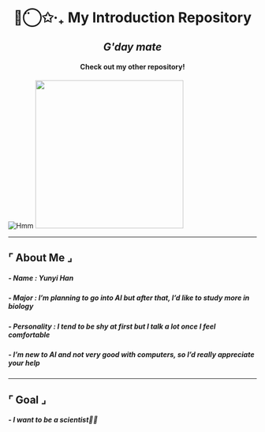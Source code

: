 


<h1 align="center">◡̈⃝✩‧₊ My Introduction Repository </h1>
<h2 align="center"><i>G'day mate</i></h2>
<h4 align="center">Check out my other repository!</i></h4>


![Hmm](https://i.pinimg.com/1200x/b7/11/bb/b711bb6552b8e85b76c8a27f87148d0e.jpg)
<img src="./images/lemon.png" width="300">


---

## ⌜ About Me ⌟

##### - Name : Yunyi Han
##### - Major : I’m planning to go into AI but after that, I’d like to study more in biology
##### - Personality : I tend to be shy at first but I talk a lot once I feel comfortable
##### - I’m new to AI and not very good with computers, so I’d really appreciate your help

---

## ⌜ Goal ⌟

##### - I want to be a scientist🧬🔬



